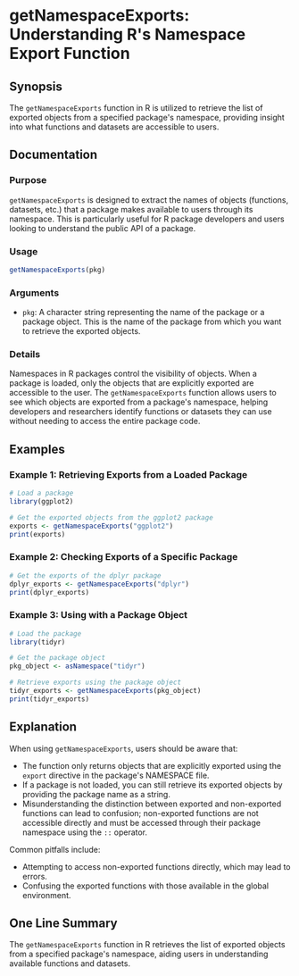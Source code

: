 <!--
Meta Description: # getNamespaceExports: Understanding R's Namespace Export Function ## Synopsis The `getNamespaceExports` function in R is utilized to retrieve the lis...
Meta Keywords: package, exported, getnamespaceexports, objects, functions
-->

# getNamespaceExports: Understanding R's Namespace Export Function

## Synopsis
The `getNamespaceExports` function in R is utilized to retrieve the list of exported objects from a specified package's namespace, providing insight into what functions and datasets are accessible to users.

## Documentation

### Purpose
`getNamespaceExports` is designed to extract the names of objects (functions, datasets, etc.) that a package makes available to users through its namespace. This is particularly useful for R package developers and users looking to understand the public API of a package.

### Usage
```R
getNamespaceExports(pkg)
```

### Arguments
- `pkg`: A character string representing the name of the package or a package object. This is the name of the package from which you want to retrieve the exported objects.

### Details
Namespaces in R packages control the visibility of objects. When a package is loaded, only the objects that are explicitly exported are accessible to the user. The `getNamespaceExports` function allows users to see which objects are exported from a package's namespace, helping developers and researchers identify functions or datasets they can use without needing to access the entire package code.

## Examples

### Example 1: Retrieving Exports from a Loaded Package
```R
# Load a package
library(ggplot2)

# Get the exported objects from the ggplot2 package
exports <- getNamespaceExports("ggplot2")
print(exports)
```

### Example 2: Checking Exports of a Specific Package
```R
# Get the exports of the dplyr package
dplyr_exports <- getNamespaceExports("dplyr")
print(dplyr_exports)
```

### Example 3: Using with a Package Object
```R
# Load the package
library(tidyr)

# Get the package object
pkg_object <- asNamespace("tidyr")

# Retrieve exports using the package object
tidyr_exports <- getNamespaceExports(pkg_object)
print(tidyr_exports)
```

## Explanation
When using `getNamespaceExports`, users should be aware that:
- The function only returns objects that are explicitly exported using the `export` directive in the package's NAMESPACE file.
- If a package is not loaded, you can still retrieve its exported objects by providing the package name as a string.
- Misunderstanding the distinction between exported and non-exported functions can lead to confusion; non-exported functions are not accessible directly and must be accessed through their package namespace using the `::` operator.

Common pitfalls include:
- Attempting to access non-exported functions directly, which may lead to errors.
- Confusing the exported functions with those available in the global environment.

## One Line Summary
The `getNamespaceExports` function in R retrieves the list of exported objects from a specified package's namespace, aiding users in understanding available functions and datasets.